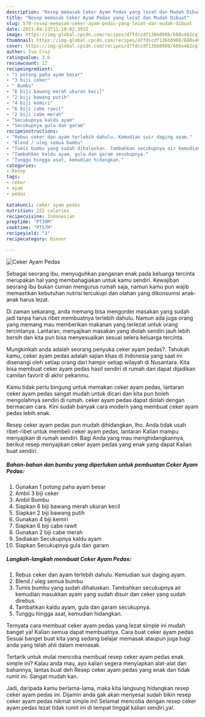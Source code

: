 ```yaml
---
description: "Resep memasak Ceker Ayam Pedas yang lezat dan Mudah Dibuat"
title: "Resep memasak Ceker Ayam Pedas yang lezat dan Mudah Dibuat"
slug: 570-resep-memasak-ceker-ayam-pedas-yang-lezat-dan-mudah-dibuat
date: 2021-04-23T11:19:02.393Z
image: https://img-global.cpcdn.com/recipes/d7fdccdf136b0908/680x482cq70/ceker-ayam-pedas-foto-resep-utama.jpg
thumbnail: https://img-global.cpcdn.com/recipes/d7fdccdf136b0908/680x482cq70/ceker-ayam-pedas-foto-resep-utama.jpg
cover: https://img-global.cpcdn.com/recipes/d7fdccdf136b0908/680x482cq70/ceker-ayam-pedas-foto-resep-utama.jpg
author: Iva Cruz
ratingvalue: 3.6
reviewcount: 12
recipeingredient:
- "1 potong paha ayam besar"
- "3 biji ceker"
- " Bumbu"
- "6 biji bawang merah ukuran kecil"
- "2 biji bawang putih"
- "4 biji kemiri"
- "6 biji cabe rawit"
- "2 biji cabe merah"
- "Secukupnya kaldu ayam"
- "Secukupnya gula dan garam"
recipeinstructions:
- "Rebus ceker dan ayam terlebih dahulu. Kemudian suir daging ayam."
- "Blend / uleg semua bumbu"
- "Tumis bumbu yang sudah dihaluskan. Tambahkan secukupnya air kemudian masukkan ayam yang sudah disuir dan ceker yang sudah direbus."
- "Tambahkan kaldu ayam, gula dan garam secukupnya."
- "Tunggu hingga asat, kemudian hidangkan."
categories:
- Resep
tags:
- ceker
- ayam
- pedas

katakunci: ceker ayam pedas 
nutrition: 222 calories
recipecuisine: Indonesian
preptime: "PT39M"
cooktime: "PT57M"
recipeyield: "3"
recipecategory: Dinner

---
```



![Ceker Ayam Pedas](https://img-global.cpcdn.com/recipes/d7fdccdf136b0908/680x482cq70/ceker-ayam-pedas-foto-resep-utama.jpg)

Sebagai seorang ibu, menyuguhkan panganan enak pada keluarga tercinta merupakan hal yang membahagiakan untuk kamu sendiri. Kewajiban seorang ibu bukan cuman mengurus rumah saja, namun kamu pun wajib memastikan kebutuhan nutrisi tercukupi dan olahan yang dikonsumsi anak-anak harus lezat.

Di zaman  sekarang, anda memang bisa mengorder masakan yang sudah jadi tanpa harus ribet membuatnya terlebih dahulu. Namun ada juga orang yang memang mau memberikan makanan yang terlezat untuk orang tercintanya. Lantaran, menyajikan masakan yang diolah sendiri jauh lebih bersih dan kita pun bisa menyesuaikan sesuai selera keluarga tercinta. 



Mungkinkah anda adalah seorang penyuka ceker ayam pedas?. Tahukah kamu, ceker ayam pedas adalah sajian khas di Indonesia yang saat ini disenangi oleh setiap orang dari hampir setiap wilayah di Nusantara. Kita bisa membuat ceker ayam pedas hasil sendiri di rumah dan dapat dijadikan camilan favorit di akhir pekanmu.

Kamu tidak perlu bingung untuk memakan ceker ayam pedas, lantaran ceker ayam pedas sangat mudah untuk dicari dan kita pun boleh mengolahnya sendiri di rumah. ceker ayam pedas dapat diolah dengan bermacam cara. Kini sudah banyak cara modern yang membuat ceker ayam pedas lebih enak.

Resep ceker ayam pedas pun mudah dihidangkan, lho. Anda tidak usah ribet-ribet untuk membeli ceker ayam pedas, lantaran Kalian mampu menyajikan di rumah sendiri. Bagi Anda yang mau menghidangkannya, berikut resep menyajikan ceker ayam pedas yang enak yang dapat Kalian buat sendiri.

<!--inarticleads1-->

##### Bahan-bahan dan bumbu yang diperlukan untuk pembuatan Ceker Ayam Pedas:

1. Gunakan 1 potong paha ayam besar
1. Ambil 3 biji ceker
1. Ambil  Bumbu
1. Siapkan 6 biji bawang merah ukuran kecil
1. Siapkan 2 biji bawang putih
1. Gunakan 4 biji kemiri
1. Siapkan 6 biji cabe rawit
1. Gunakan 2 biji cabe merah
1. Sediakan Secukupnya kaldu ayam
1. Siapkan Secukupnya gula dan garam




<!--inarticleads2-->

##### Langkah-langkah membuat Ceker Ayam Pedas:

1. Rebus ceker dan ayam terlebih dahulu. Kemudian suir daging ayam.
1. Blend / uleg semua bumbu
1. Tumis bumbu yang sudah dihaluskan. Tambahkan secukupnya air kemudian masukkan ayam yang sudah disuir dan ceker yang sudah direbus.
1. Tambahkan kaldu ayam, gula dan garam secukupnya.
1. Tunggu hingga asat, kemudian hidangkan.




Ternyata cara membuat ceker ayam pedas yang lezat simple ini mudah banget ya! Kalian semua dapat membuatnya. Cara buat ceker ayam pedas Sesuai banget buat kita yang sedang belajar memasak ataupun juga bagi anda yang telah ahli dalam memasak.

Tertarik untuk mulai mencoba membuat resep ceker ayam pedas enak simple ini? Kalau anda mau, ayo kalian segera menyiapkan alat-alat dan bahannya, lantas buat deh Resep ceker ayam pedas yang enak dan tidak rumit ini. Sangat mudah kan. 

Jadi, daripada kamu berlama-lama, maka kita langsung hidangkan resep ceker ayam pedas ini. Dijamin anda gak akan menyesal sudah bikin resep ceker ayam pedas nikmat simple ini! Selamat mencoba dengan resep ceker ayam pedas lezat tidak rumit ini di tempat tinggal kalian sendiri,ya!.

